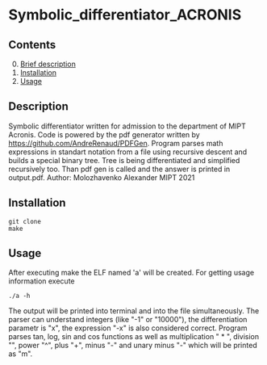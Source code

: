 # Symbolic_differentiator_ACRONIS
## Contents
0. [Brief description](#Description)
1. [Installation](#Installation)
2. [Usage](#Usage)
## Description
Symbolic differentiator written for admission to the department of MIPT Acronis. Code is powered by the pdf generator written by https://github.com/AndreRenaud/PDFGen. Program parses math expressions in standart notation from a file using recursive descent and builds a special binary tree. Tree is being differentiated and simplified recursively too. Than pdf gen is called and the answer is printed in output.pdf. Author: Molozhavenko Alexander MIPT 2021
## Installation
    git clone
    make
## Usage
After executing make the ELF named 'a' will be created. For getting usage information execute 
    
    ./a -h
The output will be printed into terminal and into the file simultaneously. The parser can understand integers (like "-1" or "10000"), the differentiation parametr is "x", the expression "-x" is also considered correct. Program parses tan, log, sin and cos functions as well as multiplication  " * ", division "\", power "^", plus "+", minus "-" and unary minus "-" which will be printed as "m".
